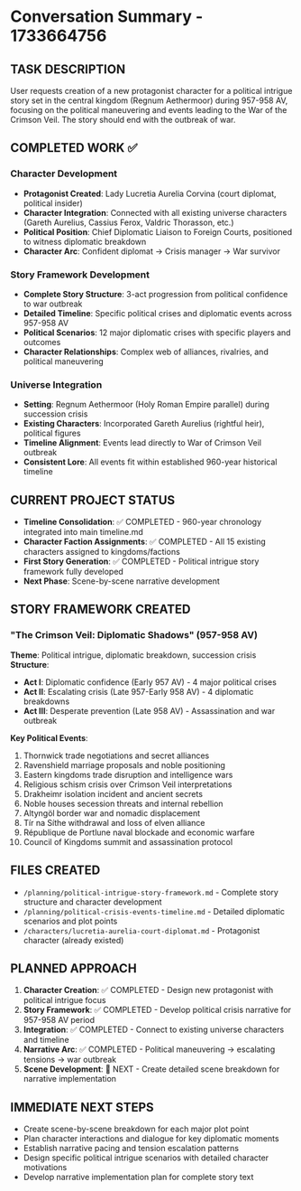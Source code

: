 # Conversation Summary - 1733664756

## TASK DESCRIPTION
User requests creation of a new protagonist character for a political intrigue story set in the central kingdom (Regnum Aethermoor) during 957-958 AV, focusing on the political maneuvering and events leading to the War of the Crimson Veil. The story should end with the outbreak of war.

## COMPLETED WORK ✅
### Character Development
- **Protagonist Created**: Lady Lucretia Aurelia Corvina (court diplomat, political insider)
- **Character Integration**: Connected with all existing universe characters (Gareth Aurelius, Cassius Ferox, Valdric Thorasson, etc.)
- **Political Position**: Chief Diplomatic Liaison to Foreign Courts, positioned to witness diplomatic breakdown
- **Character Arc**: Confident diplomat → Crisis manager → War survivor

### Story Framework Development
- **Complete Story Structure**: 3-act progression from political confidence to war outbreak
- **Detailed Timeline**: Specific political crises and diplomatic events across 957-958 AV
- **Political Scenarios**: 12 major diplomatic crises with specific players and outcomes
- **Character Relationships**: Complex web of alliances, rivalries, and political maneuvering

### Universe Integration
- **Setting**: Regnum Aethermoor (Holy Roman Empire parallel) during succession crisis
- **Existing Characters**: Incorporated Gareth Aurelius (rightful heir), political figures
- **Timeline Alignment**: Events lead directly to War of Crimson Veil outbreak
- **Consistent Lore**: All events fit within established 960-year historical timeline

## CURRENT PROJECT STATUS
- **Timeline Consolidation**: ✅ COMPLETED - 960-year chronology integrated into main timeline.md
- **Character Faction Assignments**: ✅ COMPLETED - All 15 existing characters assigned to kingdoms/factions
- **First Story Generation**: ✅ COMPLETED - Political intrigue story framework fully developed
- **Next Phase**: Scene-by-scene narrative development

## STORY FRAMEWORK CREATED
### "The Crimson Veil: Diplomatic Shadows" (957-958 AV)
**Theme**: Political intrigue, diplomatic breakdown, succession crisis
**Structure**: 
- **Act I**: Diplomatic confidence (Early 957 AV) - 4 major political crises
- **Act II**: Escalating crisis (Late 957-Early 958 AV) - 4 diplomatic breakdowns  
- **Act III**: Desperate prevention (Late 958 AV) - Assassination and war outbreak

**Key Political Events**:
1. Thornwick trade negotiations and secret alliances
2. Ravenshield marriage proposals and noble positioning
3. Eastern kingdoms trade disruption and intelligence wars
4. Religious schism crisis over Crimson Veil interpretations
5. Drakheimr isolation incident and ancient secrets
6. Noble houses secession threats and internal rebellion
7. Altyngöl border war and nomadic displacement
8. Tír na Síthe withdrawal and loss of elven alliance
9. République de Portlune naval blockade and economic warfare
10. Council of Kingdoms summit and assassination protocol

## FILES CREATED
- `/planning/political-intrigue-story-framework.md` - Complete story structure and character development
- `/planning/political-crisis-events-timeline.md` - Detailed diplomatic scenarios and plot points
- `/characters/lucretia-aurelia-court-diplomat.md` - Protagonist character (already existed)

## PLANNED APPROACH
1. **Character Creation**: ✅ COMPLETED - Design new protagonist with political intrigue focus
2. **Story Framework**: ✅ COMPLETED - Develop political crisis narrative for 957-958 AV period  
3. **Integration**: ✅ COMPLETED - Connect to existing universe characters and timeline
4. **Narrative Arc**: ✅ COMPLETED - Political maneuvering → escalating tensions → war outbreak
5. **Scene Development**: 🎯 NEXT - Create detailed scene breakdown for narrative implementation

## IMMEDIATE NEXT STEPS
- Create scene-by-scene breakdown for each major plot point
- Plan character interactions and dialogue for key diplomatic moments
- Establish narrative pacing and tension escalation patterns
- Design specific political intrigue scenarios with detailed character motivations
- Develop narrative implementation plan for complete story text
